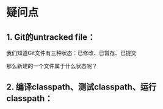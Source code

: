 # 疑问点



## 1. Git的untracked file：

我们知道Git文件有三种状态：已修改、已暂存、已提交

那么新建的一个文件属于什么状态呢？





## 2. 编译classpath、测试classpath、运行classpath：

































